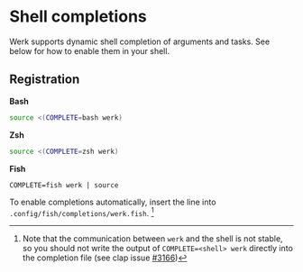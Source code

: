 # Shell completions

Werk supports dynamic shell completion of arguments and tasks.
See below for how to enable them in your shell.



## Registration 

**Bash**

```bash
source <(COMPLETE=bash werk)
```

**Zsh**

```zsh
source <(COMPLETE=zsh werk)
```

**Fish**

```fish
COMPLETE=fish werk | source
```
To enable completions automatically, insert the line into `.config/fish/completions/werk.fish`. [^note]


[^note]: Note that the communication between `werk` and the shell is not stable, so you should not write the output of `COMPLETE=<shell> werk` directly into the completion file (see clap issue [#3166](https://github.com/clap-rs/clap/issues/3166))